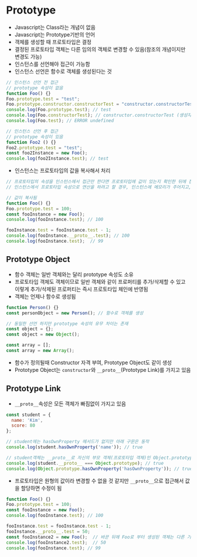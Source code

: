 # Prototype
- Javascript는 Class라는 개념이 없음
- Javascript는 Prototype기반의 언어
- 객체를 생성할 때 프로토타입은 결정
- 결정된 프로토타입 객체는 다른 임의의 객체로 변경할 수 있음(참조의 개념이지만 변경도 가능)
- 인스턴스를 선언해야 접근이 가능함
- 인스턴스 선언은 함수로 객체를 생성된다는 것

```js
// 인스턴스 선언 전 접근
// prototype 속성이 없음
function Foo() {}
Foo.prototype.test = "test";
Foo.prototype.constructor.constructorTest = "constructor.constructorTest";
console.log(Foo.prototype.test); // test
console.log(Foo.constructorTest); // constructor.constructorTest (생성자constructor값)
console.log(Foo.test); // ERROR undefined

// 인스턴스 선언 후 접근
// prototype 속성이 있음
function Foo2 () {}
Foo2.prototype.test = "test";
const foo2Instance = new Foo();
console.log(foo2Instance.test); // test
```

- 인스턴스는 프로토타입의 값을 복사해서 처리
```js
// 프로토타입의 속성을 인스턴스에서 접근만 한다면 프로토타입에 값이 있는지 확인한 뒤에 참조만
// 인스턴스에서 프로토타입 속성으로 연산을 하려고 할 경우, 인스턴스에 메모리가 주어지고, 프로토타입의 속성을 호출하여 받은 값을 연산하여 할당된 메모리에 저장됨

// 값이 복사됨
function Foo() {}
Foo.prototype.test = 100;
const fooInstance = new Foo();
console.log(fooInstance.test); // 100

fooInstance.test = fooInstance.test - 1;
console.log(fooInstance.__proto__.test); // 100
console.log(fooInstance.test);  // 99
```

## Prototype Object
- 함수 객체는 일반 객체와는 달리 prototype 속성도 소유
- 프로토타입 객체도 객체이므로 일반 객체와 같이 프로퍼티를 추가/삭제할 수 있고 이렇게 추가/삭제된 프로퍼티는 즉시 프로토타입 체인에 반영됨
- 객체는 언제나 함수로 생성됨
```js
function Person() {}
const personObject = new Person(); // 함수로 객체를 생성

// 동일한 선언 하지만 prototype 속성의 유무 차이는 존재
const object = {};
const object = new Object();

const array = [];
const array = new Array();
```

- 함수가 정의될때 Constructor 자격 부여, Prototype Object도 같이 생성
- Prototype Object는 `constructor`와 `__proto__`(Prototype Link)를 가지고 있음


## Prototype Link
- `__proto__`속성은 모든 객체가 빠짐없이 가지고 있음
```js
const student = {
  name: 'Kim',
  score: 80
};

// student에는 hasOwnProperty 메서드가 없지만 아래 구문은 동작
console.log(student.hasOwnProperty('name')); // true

// student객체는 __proto__로 자신의 부모 객체(프로토타입 객체)인 Object.prototype을 가리키고 있음
console.log(student.__proto__ === Object.prototype); // true
console.log(Object.prototype.hasOwnProperty('hasOwnProperty')); // true
```

- 프로토타입은 원형의 값이라 변경할 수 없을 것 같지만 `__proto__`으로 접근해서 값을 할당하면 수정이 됨
```js
function Foo() {}
Foo.prototype.test = 100;
const fooInstance = new Foo();
console.log(fooInstance.test); // 100

fooInstance.test = fooInstance.test - 1;
fooInstance.__proto__.test = 50;
const fooInstance2 = new Foo();  // 바꾼 뒤에 Foo로 부터 생성된 객체는 다른 기본 값을 가지게 됨
console.log(fooInstance2.test);  // 50
console.log(fooInstance.test); // 99
```

